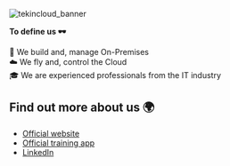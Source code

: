 ![tekincloud_banner](https://user-images.githubusercontent.com/65868019/189355757-ed4f24a3-0633-40a6-8061-76e339dda4aa.png)


**To define us 🕶**

🔨 We build and, manage On-Premises<br>
☁️ We fly and, control the Cloud<br>
🎓 We are experienced professionals from the IT industry<br>


## Find out more about us 🌍

- [Official website](https://tekincloud.com/)
- [Official training app](https://training.tekincloud.com/)
- [LinkedIn](https://www.linkedin.com/company/tekincloud/about/)
